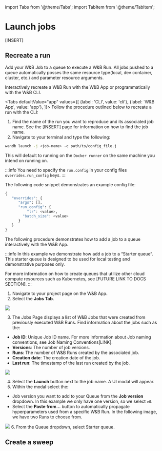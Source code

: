 import Tabs from '@theme/Tabs';
import TabItem from '@theme/TabItem';

# Launch jobs
[INSERT]


## Recreate a run
Add your W&B Job to a queue to execute a W&B Run. All jobs pushed to a queue automatically posses the same resource type(local, dev container, cluster, etc.) and parameter resource arguments.

Interactively recreate a W&B Run with the W&B App or programmatically with the W&B CLI.

<Tabs
  defaultValue="app"
  values={[
    {label: 'CLI', value: 'cli'},
    {label: 'W&B App', value: 'app'},
  ]}>
  <TabItem value="cli">
Follow the procedure outlined below to recreate a run with the CLI:

1. Find the name of the run you want to reproduce and its associated job name. See the [INSERT] page for information on how to find the job name.
2. Navigate to your terminal and type the following:

```bash    
wandb launch -j <job-name> -c path/to/config_file.j
```    
This will default to running on the `Docker runner` on the same machine you intend on running on.

:::info
You need to specify the `run.config` in your config files `overrides.run_config` keys.
:::

The following code snippet demonstrates an example config file:

```python
{
   "overrides": {
      "args": [],
      "run_config": {
	      "lr": <value>,
        "batch_size": <value>
      }
   }
}
```

  </TabItem>
  <TabItem value="app">
The following procedure demonstrates how to add a job to a queue interactively with the W&B App.

:::info
In this example we demonstrate how add a job to a “Starter queue”. This starter queue is designed to be used for local testing and demonstrative purposes only. 

For more information on how to create queues that utilize other cloud compute resources such as Kubernetes, see [FUTURE LINK TO DOCS SECTION]. 
:::

1. Navigate to your project page on the W&B App.
2. Select the **Jobs Tab**.

![](/images/launch/project_jobs_tab_gs.png)

3. The Jobs Page displays a list of W&B Jobs that were created from previously executed W&B Runs. Find information about the jobs such as the:

* **Job ID**: Unique Job ID name. For more information about Job naming conventions, see Job Naming Conventions[LINK].
* **Versions**: The number of job versions.
* **Runs**: The number of W&B Runs created by the associated job.
* **Creation date**: The creation date of the job.
* **Last run**: The timestamp of the last run created by the job.

![](/images/launch/view_jobs.png)

4. Select the **Launch** button next to the job name. A UI modal will appear.
5. Within the modal select the:
* Job version you want to add to your Queue from the **Job version** dropdown. In this example we only have one version, so we select `v0`. 
* Select the **Paste from…** button to automatically propagate hyperparameters used from a specific W&B Run. In the following image, we have two Runs to choose from.

![](/images/launch/create_starter_queue_gs.png)
6. From the Queue dropdown, select Starter queue. 

</TabItem>
</Tabs>



## Create a sweep
